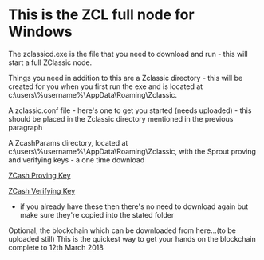# This is the ZCL full node for Windows

The zclassicd.exe is the file that you need to download and run - this will start a full ZClassic node.

Things you need in addition to this are a Zclassic directory - this will be created for you when you first run the exe and is located at c:\users\\%username%\AppData\Roaming\Zclassic.

A zclassic.conf file - here's one to get you started (needs uploaded) - this should be placed in the Zclassic directory mentioned in the previous paragraph

A ZcashParams directory, located at c:\users\\%username%\AppData\Roaming\Zclassic, with the Sprout proving and verifying keys - a one time download 

[ZCash Proving Key](https://z.cash/downloads/sprout-proving.key)

[ZCash Verifying Key](https://z.cash/downloads/sprout-verifying.key)

- if you already have these then there's no need to download again but make sure they're copied into the stated folder

Optional, the blockchain which can be downloaded from here...(to be uploaded still) This is the quickest way to get your hands on the blockchain complete to 12th March 2018
